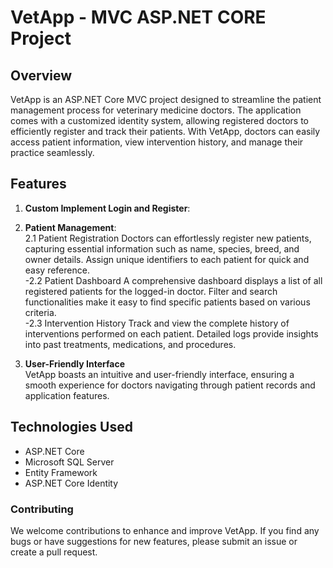 # VetApp - MVC ASP.NET CORE Project
## Overview
VetApp is an ASP.NET Core MVC project designed to streamline the patient management process for veterinary medicine doctors. The application comes with a customized identity system, allowing registered doctors to efficiently register and track their patients. With VetApp, doctors can easily access patient information, view intervention history, and manage their practice seamlessly.

## Features
1. **Custom Implement Login and Register**:

2. **Patient Management**: <br>
   2.1 Patient Registration
Doctors can effortlessly register new patients, capturing essential information such as name, species, breed, and owner details.
Assign unique identifiers to each patient for quick and easy reference. <br>
  -2.2 Patient Dashboard
A comprehensive dashboard displays a list of all registered patients for the logged-in doctor.
Filter and search functionalities make it easy to find specific patients based on various criteria. <br>
  -2.3 Intervention History
Track and view the complete history of interventions performed on each patient.
Detailed logs provide insights into past treatments, medications, and procedures. <br>
3. **User-Friendly Interface** <br>
VetApp boasts an intuitive and user-friendly interface, ensuring a smooth experience for doctors navigating through patient records and application features.
## Technologies Used

- ASP.NET Core
- Microsoft SQL Server
- Entity Framework
- ASP.NET Core Identity
### Contributing
We welcome contributions to enhance and improve VetApp. If you find any bugs or have suggestions for new features, please submit an issue or create a pull request.
